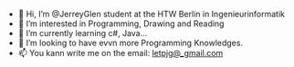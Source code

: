 - 👋 Hi, I’m @JerreyGlen student at the HTW Berlin in Ingenieurinformatik
- 👀 I’m interested in Programming, Drawing and Reading
- 🌱 I’m currently learning c#, Java...
- 💞️ I’m looking to have evvn more Programming Knowledges.
- 📫 You kann write me on the email: letpjg@_gmail.com

<!---
JerreyGlen/JerreyGlen is a ✨ special ✨ repository because its `README.md` (this file) appears on your GitHub profile.
You can click the Preview link to take a look at your changes.
--->
